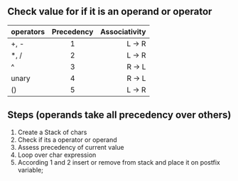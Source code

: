 ## Check value for if it is an operand or operator

| operators | Precedency | Associativity |
| :-------- | :--------: | ------------: |
| +, -      |     1      |        L -> R |
| \*, /     |     2      |        L -> R |
| ^         |     3      |        R -> L |
| unary     |     4      |        R -> L |
| ()        |     5      |        L -> R |

## Steps (operands take all precedency over others)

1. Create a Stack of chars
2. Check if its a operator or operand
3. Assess precedency of current value
4. Loop over char expression
5. According 1 and 2 insert or remove from stack and place it on postfix variable;
